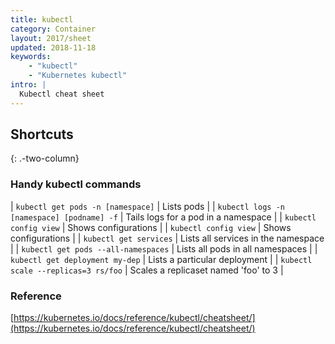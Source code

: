 ```yaml
---
title: kubectl
category: Container
layout: 2017/sheet
updated: 2018-11-18
keywords:
    - "kubectl"
    - "Kubernetes kubectl"
intro: |
  Kubectl cheat sheet
---
```


Shortcuts
---------
{: .-two-column}

### Handy kubectl commands

| `kubectl get pods -n [namespace]` | Lists pods |
| `kubectl logs -n [namespace] [podname] -f` | Tails logs for a pod in a namespace |
| `kubectl config view` | Shows configurations |
| `kubectl config view` | Shows configurations |
| `kubectl get services` | Lists all services in the namespace |
| `kubectl get pods --all-namespaces` | Lists all pods in all namespaces |
| `kubectl get deployment my-dep` | Lists a particular deployment |
| `kubectl scale --replicas=3 rs/foo` | Scales a replicaset named 'foo' to 3 |

### Reference

[https://kubernetes.io/docs/reference/kubectl/cheatsheet/](https://kubernetes.io/docs/reference/kubectl/cheatsheet/)